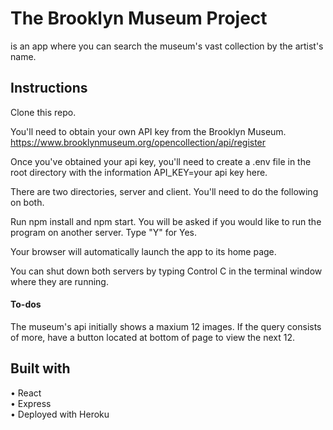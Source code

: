 # The Brooklyn Museum Project
is an app where you can search the museum's vast collection by the artist's name.

## Instructions

Clone this repo.

You'll need to obtain your own API key from the Brooklyn Museum. https://www.brooklynmuseum.org/opencollection/api/register

Once you've obtained your api key, you'll need to create a .env file in the root directory with the information API_KEY=your api key here.

There are two directories, server and client. You'll need to do the following on both.

Run npm install and npm start. You will be asked if you would like to run the program on another server. Type "Y" for Yes.

Your browser will automatically launch the app to its home page.

You can shut down both servers by typing Control C in the terminal window where they are running.

#### To-dos
The museum's api initially shows a maxium 12 images. If the query consists of more, have a button located at bottom of page to view the next 12.

## Built with
• React <br/>
• Express <br/>
• Deployed with Heroku
